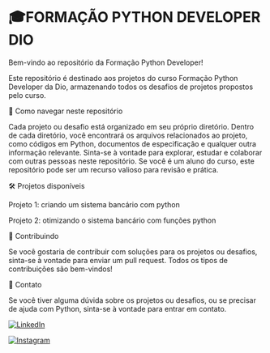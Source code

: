 # 🎓FORMAÇÃO PYTHON DEVELOPER DIO 


Bem-vindo ao repositório da Formação Python Developer!

Este repositório é destinado aos projetos do curso Formação Python Developer da Dio, armazenando todos os desafios de projetos propostos pelo curso.

📂 Como navegar neste repositório

Cada projeto ou desafio está organizado em seu próprio diretório.
Dentro de cada diretório, você encontrará os arquivos relacionados ao projeto, como códigos em Python, documentos de especificação e qualquer outra informação relevante.
Sinta-se à vontade para explorar, estudar e colaborar com outras pessoas neste repositório.
Se você é um aluno do curso, este repositório pode ser um recurso valioso para revisão e prática.

🛠️ Projetos disponíveis

Projeto 1: criando um sistema bancário com python

Projeto 2: otimizando o sistema bancário com funções python

🤝 Contribuindo

Se você gostaria de contribuir com soluções para os projetos ou desafios, sinta-se à vontade para enviar um pull request. Todos os tipos de contribuições são bem-vindos!

📧 Contato

Se você tiver alguma dúvida sobre os projetos ou desafios, ou se precisar de ajuda com Python, sinta-se à vontade para entrar em contato.

[![LinkedIn](https://img.shields.io/badge/LinkedIn-0077B5?style=for-the-badge&logo=linkedin&logoColor=white)](https://www.linkedin.com/in/marcos-vinicius-catapan-b766b1305/)

[![Instagram](https://img.shields.io/badge/-Instagram-%23E4405F?style=for-the-badge&logo=instagram&logoColor=white)](https://www.instagram.com/marcos_catapan/)
